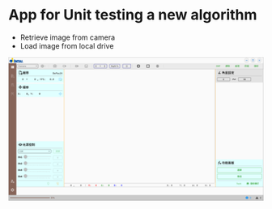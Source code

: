 ﻿

# App for Unit testing a new algorithm

* Retrieve image from camera 
* Load image from local drive


![image](https://github.com/nano80126/ImageProcessor/blob/master/image.png)
